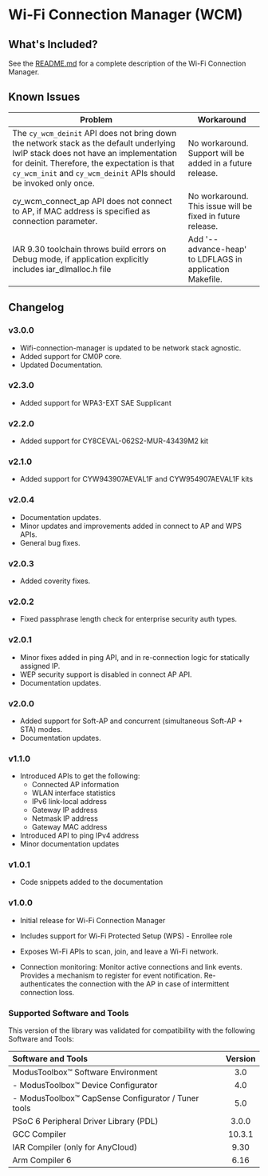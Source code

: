 # Wi-Fi Connection Manager (WCM)

## What's Included?
See the [README.md](./README.md) for a complete description of the Wi-Fi Connection Manager.

## Known Issues
| Problem | Workaround |
| ------- | ---------- |
| The `cy_wcm_deinit` API does not bring down the network stack as the default underlying lwIP stack does not have an implementation for deinit. Therefore, the expectation is that `cy_wcm_init` and `cy_wcm_deinit` APIs should be invoked only once. | No workaround. Support will be added in a future release. |
| cy_wcm_connect_ap API does not connect to AP, if MAC address is specified as connection parameter.| No workaround. This issue will be fixed in future release. |
| IAR 9.30 toolchain throws build errors on Debug mode, if application explicitly includes iar_dlmalloc.h file | Add '--advance-heap' to LDFLAGS in application Makefile. |

## Changelog

### v3.0.0
* Wifi-connection-manager is updated to be network stack agnostic.
* Added support for CM0P core.
* Updated Documentation.

### v2.3.0
* Added support for WPA3-EXT SAE Supplicant

### v2.2.0
* Added support for CY8CEVAL-062S2-MUR-43439M2 kit

### v2.1.0
* Added support for CYW943907AEVAL1F and CYW954907AEVAL1F kits

### v2.0.4
* Documentation updates.
* Minor updates and improvements added in connect to AP and WPS APIs.
* General bug fixes.

### v2.0.3
* Added coverity fixes.

### v2.0.2
* Fixed passphrase length check for enterprise security auth types.

### v2.0.1
* Minor fixes added in ping API, and in re-connection logic for statically assigned IP.
* WEP security support is disabled in connect AP API.
* Documentation updates.

### v2.0.0
* Added support for Soft-AP and concurrent (simultaneous Soft-AP + STA) modes.
* Documentation updates.

### v1.1.0
* Introduced APIs to get the following:
  - Connected AP information
  - WLAN interface statistics
  - IPv6 link-local address
  - Gateway IP address
  - Netmask IP address
  - Gateway MAC address
* Introduced API to ping IPv4 address
* Minor documentation updates

### v1.0.1
* Code snippets added to the documentation

### v1.0.0
* Initial release for Wi-Fi Connection Manager

* Includes support for Wi-Fi Protected Setup (WPS) - Enrollee role

* Exposes Wi-Fi APIs to scan, join, and leave a Wi-Fi network.

* Connection monitoring: Monitor active connections and link events. Provides a mechanism to register for event notification. Re-authenticates the connection with the AP in case of intermittent connection loss.

### Supported Software and Tools
This version of the library was validated for compatibility with the following Software and Tools:

| Software and Tools                                         | Version |
| :---                                                       | :----:  |
| ModusToolbox&trade; Software Environment                   | 3.0     |
| - ModusToolbox&trade; Device Configurator                  | 4.0     |
| - ModusToolbox&trade; CapSense Configurator / Tuner tools  | 5.0     |
| PSoC 6 Peripheral Driver Library (PDL)                     | 3.0.0   |
| GCC Compiler                                               | 10.3.1  |
| IAR Compiler (only for AnyCloud)                           | 9.30    |
| Arm Compiler 6                                             | 6.16    |
